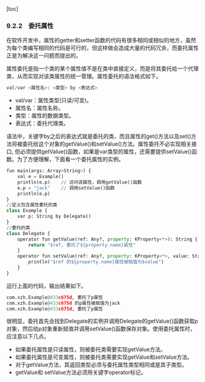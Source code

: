 [toc]

### 9.2.2　委托属性

在软件开发中，属性的getter和setter函数的代码有很多相同或相似的地方，虽然为每个类编写相同的代码是可行的，但这样做会造成大量的代码冗余，而委托属性正是为解决这一问题而提出的。

属性委托是指一个类的某个属性值不是在类中直接定义，而是将其委托给一个代理类，从而实现对该类属性的统一管理。属性委托的语法格式如下。

```python
val/var <属性名>: <类型> by <表达式>
```

+ val/var：属性类型(只读/可变)。
+ 属性名：属性名称。
+ 类型：属性的数据类型。
+ 表达式：委托代理类。

语法中，关键字by之后的表达式就是委托的类，而且属性的get()方法以及set()方法将被委托给这个对象的getValue()和setValue()方法。属性委托不必实现相关接口, 但必须提供getValue()函数，如果是var类型的属性，还需要提供setValue()函数。为了方便理解，下面看一个委托属性的实例。

```python
fun main(args: Array<String>) {
    val e = Example()
    println(e.p)    // 访问该属性，调用getValue()函数
    e.p = "jack"    // 调用setValue()函数
    println(e.p)
}
//定义包含属性委托的类
class Example {
    var p: String by Delegate()
}
//委托的类
class Delegate {
    operator fun getValue(ref: Any?, property: KProperty<*>): String {
        return "$ref, 委托了${property.name}属性"
    }
    operator fun setValue(ref: Any?, property: KProperty<*>, value: String) {
        println("$ref 的${property.name}属性被赋值为$value")
    }
}
```

运行上面的代码，输出结果如下。

```python
com.xzh.Example@433c675d, 委托了p属性
com.xzh.Example@433c675d 的p属性被赋值为jack
com.xzh.Example@433c675d, 委托了p属性
```

很明显，委托首先会找到Delegate的实例并调用Delegate的getValue()函数获取p对象，然后给p对象重新赋值并调用setValue()函数保存对象。使用委托属性时，应注意以下几点。

+ 如果委托属性是只读属性，则被委托类需要实现getValue方法。
+ 如果委托属性是可变属性，则被委托类需要实现getValue和setValue方法。
+ 对于getValue方法，其返回类型必须与委托属性类型相同或是其子类型。
+ getValue和 setValue方法必须用关键字operator标记。

